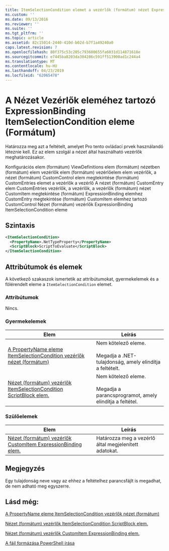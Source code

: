 ```yaml
---
title: ItemSelectionCondition elemet a vezérlők (formátum) nézet ExpressionBinding |} A Microsoft Docs
ms.custom: ''
ms.date: 09/13/2016
ms.reviewer: ''
ms.suite: ''
ms.tgt_pltfrm: ''
ms.topic: article
ms.assetid: 82c15014-2440-410d-b02d-b7f1a49240a0
caps.latest.revision: 7
ms.openlocfilehash: 80f375c53c205c793600655fa6031d114871618e
ms.sourcegitcommit: e7445ba8203da304286c591ff513900ad1c244a4
ms.translationtype: MT
ms.contentlocale: hu-HU
ms.lasthandoff: 04/23/2019
ms.locfileid: "62065478"
---
```

# <a name="itemselectioncondition-element-for-expressionbinding-for-controls-for-view-format"></a>A Nézet Vezérlők eleméhez tartozó ExpressionBinding ItemSelectionCondition eleme (Formátum)

Határozza meg azt a feltételt, amelyet Pro tento ovládací prvek használandó léteznie kell. Ez az elem szolgál a nézet által használható vezérlők meghatározásakor.

Konfigurációs elem (formátum) ViewDefinitions elem (formátum) nézetben (formátum) elem vezérlők elem (formátum) vezérlőelem elem vezérlők, a nézet (formátum) CustomControl elem megtekintése (formátum) CustomEntries elemet a vezérlők a vezérlő A nézet (formátum) CustomEntry elem CustomEntries vezérlők, a vezérlők, a vezérlők (formátum) nézet CustomItem megtekintése (formátum) ExpressionBinding elemhez CustomEntry megtekintése (formátum) CustomItem elemhez tartozó CustomControl Nézet (formátum) vezérlők ExpressionBinding ItemSelectionCondition eleme

## <a name="syntax"></a>Szintaxis

```xml
<ItemSelectionCondition>
  <PropertyName>.NetTypeProperty</PropertyName>
  <ScriptBlock>ScriptToEvaluate</ScriptBlock>
</ItemSelectionCondition>
```

## <a name="attributes-and-elements"></a>Attribútumok és elemek

A következő szakaszok ismertetik az attribútumokat, gyermekelemek és a fölérendelt eleme a `ItemSelectionCondition` elemet.

### <a name="attributes"></a>Attribútumok

Nincs.

### <a name="child-elements"></a>Gyermekelemek

|Elem|Leírás|
|-------------|-----------------|
|[A PropertyName eleme ItemSelectionCondition vezérlők nézet (formátum)](./propertyname-element-for-itemselectioncondition-for-controls-for-view-format.md)|Nem kötelező eleme.<br /><br /> Megadja a .NET-tulajdonság, amely elindítja a feltételt.|
|[Nézet (formátum) vezérlők ItemSelectionCondition ScriptBlock elem.](./scriptblock-element-for-itemselectioncondition-for-controls-for-view-format.md)|Nem kötelező eleme.<br /><br /> Megadja a parancsprogramot, amely elindítja a feltétel.|

### <a name="parent-elements"></a>Szülőelemek

|Elem|Leírás|
|-------------|-----------------|
|[Nézet (formátum) vezérlők CustomItem ExpressionBinding elem.](./expressionbinding-element-for-customitem-for-controls-for-view-format.md)|Határozza meg a vezérlő által megjelenített adatokat.|

## <a name="remarks"></a>Megjegyzés

Egy tulajdonság neve vagy az ehhez a feltételhez parancsfájlt is megadhat, de nem adható meg egyszerre.

## <a name="see-also"></a>Lásd még:

[A PropertyName eleme ItemSelectionCondition vezérlők nézet (formátum)](./propertyname-element-for-itemselectioncondition-for-controls-for-view-format.md)

[Nézet (formátum) vezérlők ItemSelectionCondition ScriptBlock elem.](./scriptblock-element-for-itemselectioncondition-for-controls-for-view-format.md)

[Nézet (formátum) vezérlők CustomItem ExpressionBinding elem.](./expressionbinding-element-for-customitem-for-controls-for-view-format.md)

[A fájl formázása PowerShell írása](./writing-a-powershell-formatting-file.md)
